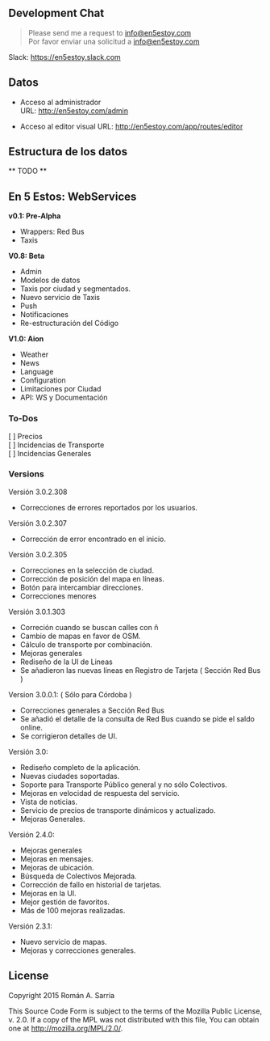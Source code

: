 ## Development Chat ##
> Please send me a request to info@en5estoy.com  
> Por favor enviar una solicitud a info@en5estoy.com  

Slack: https://en5estoy.slack.com  

## Datos ##
- Acceso al administrador  
URL: http://en5estoy.com/admin

- Acceso al editor visual
URL: http://en5estoy.com/app/routes/editor

## Estructura de los datos ##
** TODO **

## En 5 Estos: WebServices ##
__v0.1: Pre-Alpha__
- Wrappers: Red Bus
- Taxis

__V0.8: Beta__
- Admin
- Modelos de datos
- Taxis por ciudad y segmentados.
- Nuevo servicio de Taxis
- Push
- Notificaciones
- Re-estructuración del Código

__V1.0: Aion__
- Weather
- News
- Language
- Configuration
- Limitaciones por Ciudad
- API: WS y Documentación 

### To-Dos
[ ] Precios  
[ ] Incidencias de Transporte  
[ ] Incidencias Generales  

### Versions
Versión 3.0.2.308
- Correcciones de errores reportados por los usuarios.

Versión 3.0.2.307
- Corrección de error encontrado en el inicio.

Versión 3.0.2.305
- Correcciones en la selección de ciudad.
- Corrección de posición del mapa en líneas.
- Botón para intercambiar direcciones.
- Correcciones menores

Versión 3.0.1.303
- Correción cuando se buscan calles con ñ
- Cambio de mapas en favor de OSM.
- Cálculo de transporte por combinación.
- Mejoras generales
- Rediseño de la UI de Lineas
- Se añadieron las nuevas líneas en Registro de Tarjeta ( Sección Red Bus )

Version 3.0.0.1: ( Sólo para Córdoba )
- Correcciones generales a Sección Red Bus
- Se añadió el detalle de la consulta de Red Bus cuando se pide el saldo online.
- Se corrigieron detalles de UI.

Versión 3.0:
- Rediseño completo de la aplicación.
- Nuevas ciudades soportadas.
- Soporte para Transporte Público general y no sólo Colectivos.
- Mejoras en velocidad de respuesta del servicio.
- Vista de noticias.
- Servicio de precios de transporte dinámicos y actualizado.
- Mejoras Generales.

Versión 2.4.0:
- Mejoras generales
- Mejoras en mensajes.
- Mejoras de ubicación.
- Búsqueda de Colectivos Mejorada.
- Corrección de fallo en historial de tarjetas.
- Mejoras en la UI.
- Mejor gestión de favoritos.
- Más de 100 mejoras realizadas.

Versión 2.3.1:
- Nuevo servicio de mapas.
- Mejoras y correcciones generales.

## License ##
Copyright 2015 Román A. Sarria

  This Source Code Form is subject to the terms of the Mozilla Public
  License, v. 2.0. If a copy of the MPL was not distributed with this
  file, You can obtain one at http://mozilla.org/MPL/2.0/.
